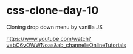 # css-clone-day-10

Cloning drop down menu by vanilla JS
</br>

https://www.youtube.com/watch?v=bC6vOWWNoas&ab_channel=OnlineTutorials
